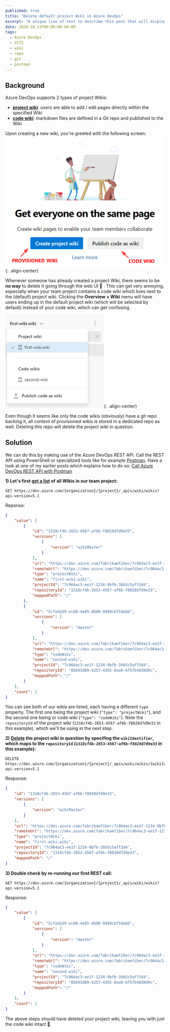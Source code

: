 ```yaml
---
published: true
title: "Delete default project Wiki in Azure DevOps"
excerpt: "A unique line of text to describe this post that will display in an archive listing and meta description with SEO benefits."
date: 2020-10-23T00:00:00-04:00
tags:
  - Azure DevOps
  - VSTS
  - wiki
  - repo
  - git
  - postman
---
```


## Background

Azure DevOps supports 2 types of project Wikis:
- [**project wiki**](https://docs.microsoft.com/en-us/azure/devops/project/wiki/wiki-create-repo?view=azure-devops): users are able to add / edit pages directly within the specified Wiki
- [**code wiki**](https://docs.microsoft.com/en-us/azure/devops/project/wiki/publish-repo-to-wiki?view=azure-devops&tabs=browser#publish-a-git-repository-to-a-wiki-1): markdown files are defined in a Git repo and published to the Wiki


Upon creating a new wiki, you're greeted with the following screen:
![image-center](/assets/images/wiki_1.png){: .align-center}


Whenever someone has already created a project Wiki, there seems to be **no way** to delete it going through the web UI 🙉 . This can get very annoying, especially when your team project contains a code wiki which lives next to the (default) project wiki. Clicking the **Overview > Wiki** menu will have users ending up in the default project wiki (which will be selected by default) instead of your code wiki, which can get confusing.

![image-center](/assets/images/wiki_2.png){: .align-center}

Even though it seems like only the code wikis (obviously) have a git repo backing it, all content of provisioned wikis is stored in a dedicated repo as well. Deleting *this* repo will delete the project wiki in question.

## Solution
We can do this by making use of the Azure DevOps REST API. Call the REST API using PowerShell or specialized tools like for example [Postman](https://www.postman.com/).
Have a look at one of my earlier posts which explains how to do so: [Call Azure DevOps REST API with Postman](https://sanderh.dev/call-Azure-DevOps-REST-API-Postman/)


**1) Let's first [get a list](https://docs.microsoft.com/en-us/rest/api/azure/devops/wiki/wikis/list?view=azure-devops-rest-5.1) of all Wikis in our team project:**

```http
GET https://dev.azure.com/{organization}/{project}/_apis/wiki/wikis?api-version=5.1
```
Reponse:
```json
{
    "value": [
        {
            "id": "1318cf4b-2653-4567-af6b-f8028d7d9e33",
            "versions": [
                {
                    "version": "wikiMaster"
                }
            ],
            "url": "https://dev.azure.com/fabrikamfiber/7c964ac3-ee1f-1234-9bfb-3bb5c5aff2d4/_apis/wiki/wikis/1318cf4b-2653-4567-af6b-f8028d7d9e33",
            "remoteUrl": "https://dev.azure.com/fabrikamfiber/7c964ac3-ee1f-1234-9bfb-3bb5c5aff2d4/_wiki/wikis/1318cf4b-2653-4567-af6b-f8028d7d9e33",
            "type": "projectWiki",
            "name": "first-wiki.wiki",
            "projectId": "7c964ac3-ee1f-1234-9bfb-3bb5c5aff2d4",
            "repositoryId": "1318cf4b-2653-4567-af6b-f8028d7d9e33",
            "mappedPath": "/"
        },
        {
            "id": "5cfeda59-ec80-4e85-8600-9d99cbf54ebb",
            "versions": [
                {
                    "version": "master"
                }
            ],
            "url": "https://dev.azure.com/fabrikamfiber/7c964ac3-ee1f-1234-9bfb-3bb5c5aff2d4/_apis/wiki/wikis/5cfeda59-ec80-4e85-8600-9d99cbf54ebb",
            "remoteUrl": "https://dev.azure.com/fabrikamfiber/7c964ac3-ee1f-1234-9bfb-3bb5c5aff2d4/_wiki/wikis/5cfeda59-ec80-4e85-8600-9d99cbf54ebb",
            "type": "codeWiki",
            "name": "second-wiki",
            "projectId": "7c964ac3-ee1f-1234-9bfb-3bb5c5aff2d4",
            "repositoryId": "6bb93d89-e257-4385-8aa0-675fb4830d9c",
            "mappedPath": "/"
        }
    ],
    "count": 2
}
```

You can see both of our wikis are listed, each having a different `type` property. The first one being the project wiki (`"type": "projectWiki"`), and the second one being or code wiki (`"type": "codeWiki"`). Note the `repositoryId` of the project wiki (`1318cf4b-2653-4567-af6b-f8028d7d9e33` in this example), which we'll be using in the next step.

**2) [Delete](https://docs.microsoft.com/en-us/rest/api/azure/devops/wiki/wikis/delete?view=azure-devops-rest-5.1) the project wiki in question by specifing the `wikiIdentifier`, which maps to the `repositoryId` (`1318cf4b-2653-4567-af6b-f8028d7d9e33` in this example):**
```http
DELETE https://dev.azure.com/{organization}/{project}/_apis/wiki/wikis/{wikiIdentifier}?api-version=5.1
```
Response:
```json
{
    "id": "1318cf4b-2653-4567-af6b-f8028d7d9e33",
    "versions": [
        {
            "version": "wikiMaster"
        }
    ],
    "url": "https://dev.azure.com/fabrikamfiber/7c964ac3-ee1f-1234-9bfb-3bb5c5aff2d4/_apis/wiki/wikis/1318cf4b-2653-4567-af6b-f8028d7d9e33",
    "remoteUrl": "https://dev.azure.com/fabrikamfiber/7c964ac3-ee1f-1234-9bfb-3bb5c5aff2d4/_wiki/wikis/1318cf4b-2653-4567-af6b-f8028d7d9e33",
    "type": "projectWiki",
    "name": "first-wiki.wiki",
    "projectId": "7c964ac3-ee1f-1234-9bfb-3bb5c5aff2d4",
    "repositoryId": "1318cf4b-2653-4567-af6b-f8028d7d9e33",
    "mappedPath": "/"
}
```

**3) Double check by re-running our first REST call:**
```http
GET https://dev.azure.com/{organization}/{project}/_apis/wiki/wikis?api-version=5.1
```
Response:
```json
{
    "value": [
        {
            "id": "5cfeda59-ec80-4e85-8600-9d99cbf54ebb",
            "versions": [
                {
                    "version": "master"
                }
            ],
            "url": "https://dev.azure.com/fabrikamfiber/7c964ac3-ee1f-1234-9bfb-3bb5c5aff2d4/_apis/wiki/wikis/5cfeda59-ec80-4e85-8600-9d99cbf54ebb",
            "remoteUrl": "https://dev.azure.com/fabrikamfiber/7c964ac3-ee1f-1234-9bfb-3bb5c5aff2d4/_wiki/wikis/5cfeda59-ec80-4e85-8600-9d99cbf54ebb",
            "type": "codeWiki",
            "name": "second-wiki",
            "projectId": "7c964ac3-ee1f-1234-9bfb-3bb5c5aff2d4",
            "repositoryId": "6bb93d89-e257-4385-8aa0-675fb4830d9c",
            "mappedPath": "/"
        }
    ],
    "count": 1
}
```

The above steps should have deleted your project wiki, leaving you with just the code wiki intact 🎉.